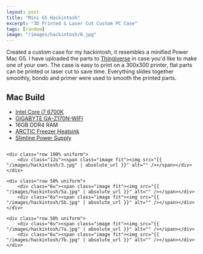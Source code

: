 ```yaml
---
layout: post
title: "Mini G5 Hackintosh"
excerpt: "3D Printed & Laser Cut Custom PC Case"
tags: [random]
image: "/images/hackintosh/0.jpg"
---
```


Created a custom case for my hackintosh, it resembles a minified Power Mac G5.
I have uploaded the parts to [Thingiverse](https://www.thingiverse.com/thing:3044775) in case you'd like to make one of your own.
The case is easy to print on a 300x300 printer, flat parts can be printed or laser cut to save time. Everything slides together smoothly, bondo and primer were used to smooth the printed parts.

## Mac Build
* [Intel Core i7 6700K](https://www.amazon.com/Intel-Unlocked-Skylake-Processor-BX80662I76700K/dp/B012M8LXQW/ref=sr_1_1?s=electronics&ie=UTF8&qid=1534008540&sr=1-1&keywords=i7+6700k)
* [GIGABYTE GA-Z170N-WIFI](https://www.amazon.com/Gigabyte-Durable-GA-Z170N-WIFI-Desktop-Motherboard/dp/B015IOOJ54)
* 16GB DDR4 RAM
* [ARCTIC Freezer Heatsink](https://www.amazon.com/gp/product/B0037AKXKM/ref=oh_aui_detailpage_o07_s00?ie=UTF8&psc=1)
* [Slimline Power Supply](https://www.amazon.com/gp/product/B007PENN9Y/ref=oh_aui_detailpage_o06_s00?ie=UTF8&psc=1)

<div class="box alt">
	<div class="row 50% uniform">
		<div class="6u"><span class="image fit"><img src="{{ "/images/hackintosh/1.jpg" | absolute_url }}" alt="" /></span></div>
		<div class="6u"><span class="image fit"><img src="{{ "/images/hackintosh/2.jpg" | absolute_url }}" alt="" /></span></div>
	</div>
	
	<div class="row 100% uniform">
		<div class="12u"><span class="image fit"><img src="{{ "/images/hackintosh/3.jpg" | absolute_url }}" alt="" /></span></div>
	</div>
	
	<div class="row 50% uniform">
		<div class="6u"><span class="image fit"><img src="{{ "/images/hackintosh/5a.jpg" | absolute_url }}" alt="" /></span></div>
		<div class="6u"><span class="image fit"><img src="{{ "/images/hackintosh/5b.jpg" | absolute_url }}" alt="" /></span></div>
	</div>

	<div class="row 50% uniform">
		<div class="6u"><span class="image fit"><img src="{{ "/images/hackintosh/7a.jpg" | absolute_url }}" alt="" /></span></div>
		<div class="6u"><span class="image fit"><img src="{{ "/images/hackintosh/7b.jpg" | absolute_url }}" alt="" /></span></div>
	</div>
</div>
